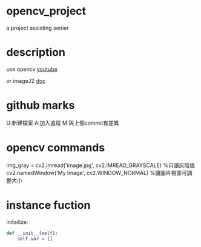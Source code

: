 # opencv_project
a project assisting senier

# description
use opencv [youtube](https://www.youtube.com/watch?v=xjrykYpaBBM)

or imageJ2 [doc](https://github.com/imagej/pyimagej/blob/master/doc/README.md)

# github marks
U:新建檔案
A:加入追蹤
M:與上個commit有差異

# opencv commands
img_gray = cv2.imread('image.jpg', cv2.IMREAD_GRAYSCALE)            %只讀灰階值
cv2.namedWindow('My Image', cv2.WINDOW_NORMAL)                      %讓圖片視窗可調整大小

# instance fuction
initailize:
```python
def __init__(self):
    self.var = []
```
